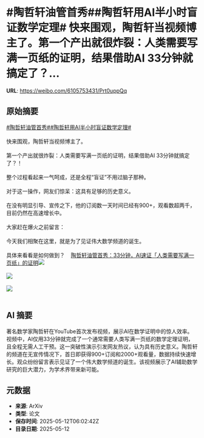 # #陶哲轩油管首秀##陶哲轩用AI半小时盲证数学定理# 快来围观，陶哲轩当视频博主了。第一个产出就很炸裂：人类需要写满一页纸的证明，结果借助AI 33分钟就搞定了？...

**URL**: https://weibo.com/6105753431/Prt0uppQq

## 原始摘要

<a href="https://m.weibo.cn/search?containerid=231522type%3D1%26t%3D10%26q%3D%23%E9%99%B6%E5%93%B2%E8%BD%A9%E6%B2%B9%E7%AE%A1%E9%A6%96%E7%A7%80%23&amp;extparam=%23%E9%99%B6%E5%93%B2%E8%BD%A9%E6%B2%B9%E7%AE%A1%E9%A6%96%E7%A7%80%23" data-hide=""><span class="surl-text">#陶哲轩油管首秀#</span></a><a href="https://m.weibo.cn/search?containerid=231522type%3D1%26t%3D10%26q%3D%23%E9%99%B6%E5%93%B2%E8%BD%A9%E7%94%A8AI%E5%8D%8A%E5%B0%8F%E6%97%B6%E7%9B%B2%E8%AF%81%E6%95%B0%E5%AD%A6%E5%AE%9A%E7%90%86%23&amp;extparam=%23%E9%99%B6%E5%93%B2%E8%BD%A9%E7%94%A8AI%E5%8D%8A%E5%B0%8F%E6%97%B6%E7%9B%B2%E8%AF%81%E6%95%B0%E5%AD%A6%E5%AE%9A%E7%90%86%23" data-hide=""><span class="surl-text">#陶哲轩用AI半小时盲证数学定理#</span></a> <br><br>快来围观，陶哲轩当视频博主了。<br><br>第一个产出就很炸裂：人类需要写满一页纸的证明，结果借助AI 33分钟就搞定了？！<br><br>整个过程看起来一气呵成，还是全程“盲证”不用过脑子那种。<br><br>对于这一操作，网友们惊呆：这具有足够的历史意义。<br><br>在没有明显引导、宣传之下，他的订阅数一天时间已经有900+，观看数超两千，目前仍然在高速增长中。<br><br>大家赶在爆火之前留言：<br><br>今天我们相聚在这里，就是为了见证伟大数学频道的诞生。<br><br>具体来看看是如何做到？<a href="https://weibo.cn/sinaurl?u=https%3A%2F%2Fmp.weixin.qq.com%2Fs%2FUN2_Tvh1ZboidpUtRGkjIw" data-hide=""><span class="url-icon"><img style="width: 1rem;height: 1rem" src="https://h5.sinaimg.cn/upload/2015/09/25/3/timeline_card_small_web_default.png" referrerpolicy="no-referrer"></span><span class="surl-text">陶哲轩油管首秀：33分钟，AI速证「人类需要写满一页纸」的证明</span></a><img style="" src="https://tvax2.sinaimg.cn/large/006Fd7o3ly1i1cmem3x03j31660qmqfd.jpg" referrerpolicy="no-referrer"><br><br><img style="" src="https://tvax3.sinaimg.cn/large/006Fd7o3ly1i1cmeqyxavj312s0pok2x.jpg" referrerpolicy="no-referrer"><br><br><img style="" src="https://tvax4.sinaimg.cn/large/006Fd7o3ly1i1cmeu49olj30sk0ben12.jpg" referrerpolicy="no-referrer"><br><br>

## AI 摘要

著名数学家陶哲轩在YouTube首次发布视频，展示AI在数学证明中的惊人效率。视频中，AI仅用33分钟就完成了一个通常需要人类写满一页纸的数学定理证明，且全程无需人工干预。这一突破性演示引发网友热议，认为具有历史意义。陶哲轩的频道在无宣传情况下，首日即获得900+订阅和2000+观看量，数据持续快速增长。观众纷纷留言表示见证了一个伟大数学频道的诞生。该视频展示了AI辅助数学研究的巨大潜力，为学术界带来新可能。

## 元数据

- **来源**: ArXiv
- **类型**: 论文
- **保存时间**: 2025-05-12T06:02:42Z
- **目录日期**: 2025-05-12
